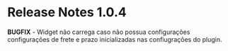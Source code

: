 # Release Notes 1.0.4

**BUGFIX** - Widget não carrega caso não possua configurações configurações de frete e prazo inicializadas nas confiugrações do plugin.
